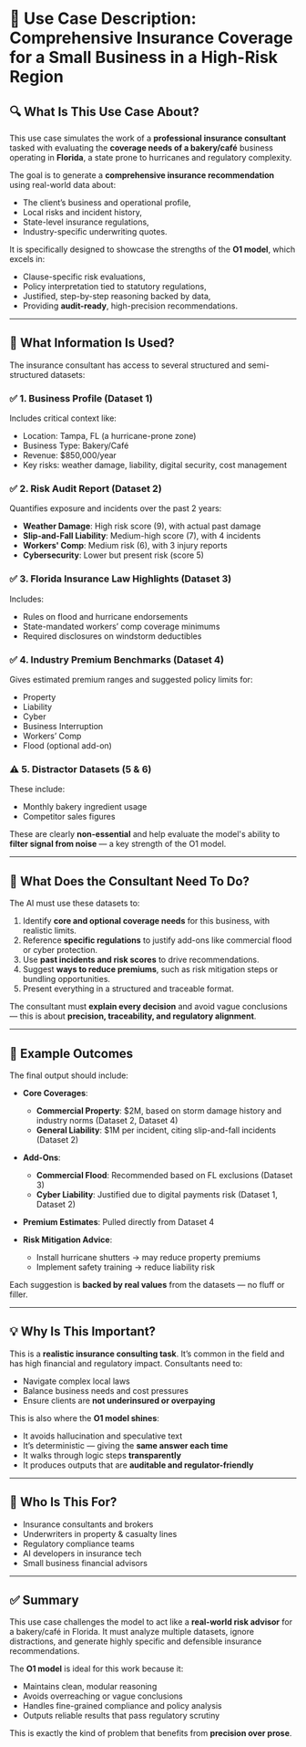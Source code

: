 # 📘 Use Case Description: Comprehensive Insurance Coverage for a Small Business in a High-Risk Region

## 🔍 What Is This Use Case About?

This use case simulates the work of a **professional insurance consultant** tasked with evaluating the **coverage needs of a bakery/café** business operating in **Florida**, a state prone to hurricanes and regulatory complexity.

The goal is to generate a **comprehensive insurance recommendation** using real-world data about:
- The client’s business and operational profile,
- Local risks and incident history,
- State-level insurance regulations,
- Industry-specific underwriting quotes.

It is specifically designed to showcase the strengths of the **O1 model**, which excels in:
- Clause-specific risk evaluations,
- Policy interpretation tied to statutory regulations,
- Justified, step-by-step reasoning backed by data,
- Providing **audit-ready**, high-precision recommendations.

---

## 🧩 What Information Is Used?

The insurance consultant has access to several structured and semi-structured datasets:

### ✅ 1. Business Profile (Dataset 1)
Includes critical context like:
- Location: Tampa, FL (a hurricane-prone zone)
- Business Type: Bakery/Café
- Revenue: $850,000/year
- Key risks: weather damage, liability, digital security, cost management

### ✅ 2. Risk Audit Report (Dataset 2)
Quantifies exposure and incidents over the past 2 years:
- **Weather Damage**: High risk score (9), with actual past damage
- **Slip-and-Fall Liability**: Medium-high score (7), with 4 incidents
- **Workers' Comp**: Medium risk (6), with 3 injury reports
- **Cybersecurity**: Lower but present risk (score 5)

### ✅ 3. Florida Insurance Law Highlights (Dataset 3)
Includes:
- Rules on flood and hurricane endorsements
- State-mandated workers’ comp coverage minimums
- Required disclosures on windstorm deductibles

### ✅ 4. Industry Premium Benchmarks (Dataset 4)
Gives estimated premium ranges and suggested policy limits for:
- Property
- Liability
- Cyber
- Business Interruption
- Workers’ Comp
- Flood (optional add-on)

### ⚠️ 5. Distractor Datasets (5 & 6)
These include:
- Monthly bakery ingredient usage
- Competitor sales figures

These are clearly **non-essential** and help evaluate the model's ability to **filter signal from noise** — a key strength of the O1 model.

---

## 🧠 What Does the Consultant Need To Do?

The AI must use these datasets to:
1. Identify **core and optional coverage needs** for this business, with realistic limits.
2. Reference **specific regulations** to justify add-ons like commercial flood or cyber protection.
3. Use **past incidents and risk scores** to drive recommendations.
4. Suggest **ways to reduce premiums**, such as risk mitigation steps or bundling opportunities.
5. Present everything in a structured and traceable format.

The consultant must **explain every decision** and avoid vague conclusions — this is about **precision, traceability, and regulatory alignment**.

---

## 🎯 Example Outcomes

The final output should include:

- **Core Coverages**:
  - **Commercial Property**: $2M, based on storm damage history and industry norms (Dataset 2, Dataset 4)
  - **General Liability**: $1M per incident, citing slip-and-fall incidents (Dataset 2)

- **Add-Ons**:
  - **Commercial Flood**: Recommended based on FL exclusions (Dataset 3)
  - **Cyber Liability**: Justified due to digital payments risk (Dataset 1, Dataset 2)

- **Premium Estimates**: Pulled directly from Dataset 4

- **Risk Mitigation Advice**:
  - Install hurricane shutters → may reduce property premiums
  - Implement safety training → reduce liability risk

Each suggestion is **backed by real values** from the datasets — no fluff or filler.

---

## 💡 Why Is This Important?

This is a **realistic insurance consulting task**. It’s common in the field and has high financial and regulatory impact. Consultants need to:
- Navigate complex local laws
- Balance business needs and cost pressures
- Ensure clients are **not underinsured or overpaying**

This is also where the **O1 model shines**:
- It avoids hallucination and speculative text
- It’s deterministic — giving the **same answer each time**
- It walks through logic steps **transparently**
- It produces outputs that are **auditable and regulator-friendly**

---

## 👤 Who Is This For?

- Insurance consultants and brokers
- Underwriters in property & casualty lines
- Regulatory compliance teams
- AI developers in insurance tech
- Small business financial advisors

---

## ✅ Summary

This use case challenges the model to act like a **real-world risk advisor** for a bakery/café in Florida. It must analyze multiple datasets, ignore distractions, and generate highly specific and defensible insurance recommendations.

The **O1 model** is ideal for this work because it:
- Maintains clean, modular reasoning
- Avoids overreaching or vague conclusions
- Handles fine-grained compliance and policy analysis
- Outputs reliable results that pass regulatory scrutiny

This is exactly the kind of problem that benefits from **precision over prose**.
